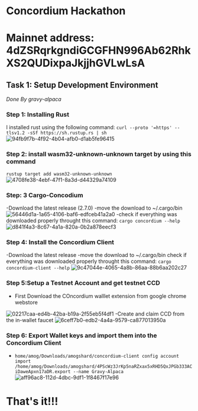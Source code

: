 # Concordium Hackathon
# Mainnet address: 4dZSRqrkgndiGCGFHN996Ab62RhkXS2QUDixpaJkjjhGVLwLsA
## Task 1: Setup Development Environment
*Done By gravy-alpaca*
### Step 1: Installing Rust 
I installed rust using the following command:
``` curl --proto '=https' --tlsv1.2 -sSf https://sh.rustup.rs | sh ```
![94fb9f7b-4f92-4b04-afb0-d1ab5fe96415](https://user-images.githubusercontent.com/125801855/220115784-2b137c1f-e219-433c-be2e-9fe47196b033.jpg)
### Step 2: install wasm32-unknown-unknown target by using this command
```rustup target add wasm32-unknown-unknown```
![4708fe38-4ebf-47f1-8a3d-d44329a74109](https://user-images.githubusercontent.com/125801855/220116122-ef0c5d37-d7f6-44ea-bd73-75088de4c524.jpg)
### Step: 3 Cargo-Concodium
-Download the latest release (2.7.0)
-move the download to ~/.cargo/bin
![56446d1a-1a65-4106-baf6-edfceb41a2a0](https://user-images.githubusercontent.com/125801855/220117883-bef302b7-1896-4938-aa90-12edfd537d93.jpg)
-check if everything was downloaded properly throught this command:
```cargo concordium --help```
![d841f4a3-8c67-4a1a-820a-0b2a878eecf3](https://user-images.githubusercontent.com/125801855/220118154-8cada423-adc2-4a18-a316-701f5c9e5efb.jpg)
### Step 4: Install the Concordium Client
-Download the latest release
-move the download to ~/.cargo/bin
check if everything was downloaded properly throught this command:
```cargo concordium-client --help```
![9c47044e-4065-4a8b-86aa-88b6aa202c27](https://user-images.githubusercontent.com/125801855/220119812-6834126f-6c8c-4508-a8f2-1440f82a9897.jpg)
### Step 5:Setup a Testnet Account and get testnet CCD
- First Download the COncordium walllet extension from google chrome webstore

![02217caa-ed4b-42ba-b19a-2f55eb5f4df1](https://user-images.githubusercontent.com/125801855/220121213-4022658d-b290-4f62-8646-358ec4856ab3.jpg)
-Create and claim CCD from the in-wallet faucet
![6ceff7b0-edb2-4a4a-9579-ca877013950a](https://user-images.githubusercontent.com/125801855/220121417-12a23bd4-194f-4539-80c0-343f51a8ebf1.jpg)
### Step 6: Export Wallet keys and import them into the Concordium Client
- ```home/amog/Downloads/amogshard/concordium-client config account import /home/amog/Downloads/amogshard/4PScWz3JrKp5naRZxax5xRHD5QxJPGb333ACiDaweApxn17aDR.export --name Gravy-Alpaca ```
![aff96ac8-112d-4dbc-9df1-1f8467f17e96](https://user-images.githubusercontent.com/125801855/220123331-832e6817-d9de-4d23-b18b-fa8c7a688b91.jpg)
# That's it!!!
